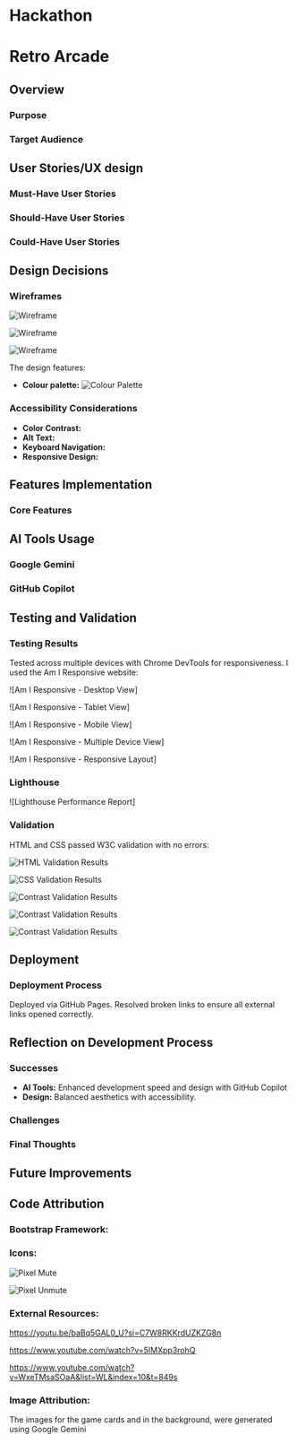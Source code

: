 # Hackathon

# Retro Arcade

## Overview

### Purpose

### Target Audience

## User Stories/UX design

### Must-Have User Stories

### Should-Have User Stories

### Could-Have User Stories

## Design Decisions

### Wireframes

![Wireframe](assets/images/Wireframe1.PNG)

![Wireframe](assets/images/Wireframe2.PNG)

![Wireframe](assets/images/Wireframe3.PNG)

The design features:

-   **Colour palette:**
    ![Colour Palette](assets/images/RetroColours.PNG)

### Accessibility Considerations

-   **Color Contrast:**
-   **Alt Text:**
-   **Keyboard Navigation:**
-   **Responsive Design:**

## Features Implementation

### Core Features

## AI Tools Usage

### Google Gemini

### GitHub Copilot

## Testing and Validation

### Testing Results

Tested across multiple devices with Chrome DevTools for responsiveness. I used the Am I Responsive website:

![Am I Responsive - Desktop View]

![Am I Responsive - Tablet View]

![Am I Responsive - Mobile View]

![Am I Responsive - Multiple Device View]

![Am I Responsive - Responsive Layout]

### Lighthouse

![Lighthouse Performance Report]

### Validation

HTML and CSS passed W3C validation with no errors:

![HTML Validation Results](assets/images/HTMLValidation.PNG)

![CSS Validation Results](assets/images/CSSValidation.PNG)

![Contrast Validation Results](assets/images/ContrastChecker1.PNG)

![Contrast Validation Results](assets/images/ContrastChecker2.PNG)

![Contrast Validation Results](assets/images/ContrastChecker3.PNG)

## Deployment

### Deployment Process

Deployed via GitHub Pages. Resolved broken links to ensure all external links opened correctly.

## Reflection on Development Process

### Successes

-   **AI Tools:** Enhanced development speed and design with GitHub Copilot
-   **Design:** Balanced aesthetics with accessibility.

### Challenges

### Final Thoughts

## Future Improvements

## Code Attribution

### Bootstrap Framework:

### Icons:

![Pixel Mute](assets/images/pixel-mute.jpg)

![Pixel Unmute](assets/images/pixel-unmuted.jpg)

### External Resources:

https://youtu.be/baBq5GAL0_U?si=C7W8RKKrdUZKZG8n

https://www.youtube.com/watch?v=5IMXpp3rohQ

https://www.youtube.com/watch?v=WxeTMsaSOaA&list=WL&index=10&t=849s

### Image Attribution:

The images for the game cards and in the background, were generated using Google Gemini
